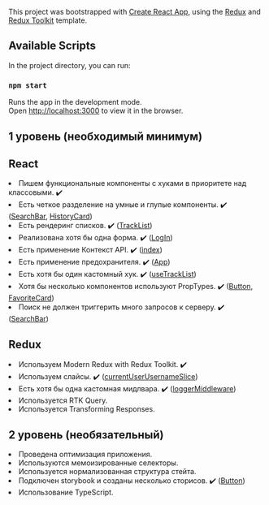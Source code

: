 This project was bootstrapped with [Create React App](https://github.com/facebook/create-react-app), using the [Redux](https://redux.js.org/) and [Redux Toolkit](https://redux-toolkit.js.org/) template.

## Available Scripts

In the project directory, you can run:

### `npm start`

Runs the app in the development mode.<br />
Open [http://localhost:3000](http://localhost:3000) to view it in the browser.

## 1 уровень (необходимый минимум)

## React

<li> Пишем функциональные компоненты c хуками в приоритете над классовыми. ✔️
<li> Есть четкое разделение на умные и глупые компоненты. ✔️
(<a href="https://github.com/lahinouski/jammmdersen/blob/main/src/Components/SearchBar/SearchBar.js">SearchBar</a>, 
<a href="https://github.com/lahinouski/jammmdersen/blob/main/src/Components/HistoryCard/HistoryCard.js">HistoryCard</a>)
<li> Есть рендеринг списков. ✔️
(<a href="https://github.com/lahinouski/jammmdersen/blob/main/src/Components/TrackList/TrackList.js">TrackList</a>)
<li> Реализована хотя бы одна форма. ✔️
(<a href="https://github.com/lahinouski/jammmdersen/blob/main/src/Pages/LogIn/LogIn.js">LogIn</a>)
<li> Есть применение Контекст API. ✔️
(<a href="https://github.com/lahinouski/jammmdersen/blob/main/src/index.js">index</a>)
<li> Есть применение предохранителя. ✔️
(<a href="https://github.com/lahinouski/jammmdersen/blob/main/src/Components/App/App.js">App</a>)
<li> Есть хотя бы один кастомный хук. ✔️
(<a href="https://github.com/lahinouski/jammmdersen/blob/main/src/Components/TrackList/useTrackList.js">useTrackList</a>)
<li> Хотя бы несколько компонентов используют PropTypes. ✔️
(<a href="https://github.com/lahinouski/jammmdersen/blob/main/src/Components/Button/Button.js">Button</a>, 
<a href="https://github.com/lahinouski/jammmdersen/blob/main/src/Components/FavoriteCard/FavoriteCard.js">FavoriteCard</a>)
<li> Поиск не должен триггерить много запросов к серверу. ✔️
(<a href="https://github.com/lahinouski/jammmdersen/blob/main/src/Components/SearchBar/SearchBar.js">SearchBar</a>)

## Redux

<li> Используем Modern Redux with Redux Toolkit. ✔️
<li> Используем слайсы. ✔️
(<a href="https://github.com/lahinouski/jammmdersen/blob/main/src/features/currentUserUsernameSlice.js">currentUserUsernameSlice</a>)
<li> Есть хотя бы одна кастомная мидлвара. ✔️
(<a href="https://github.com/lahinouski/jammmdersen/blob/main/src/features/loggerMiddleware.js">loggerMiddleware</a>)
<li> Используется RTK Query.
<li> Используется Transforming Responses.

## 2 уровень (необязательный)

<li> Проведена оптимизация приложения.
<li> Используются мемоизированные селекторы.
<li> Используется нормализованная структура стейта.
<li> Подключен storybook и созданы несколько сторисов. ✔️
(<a href="https://github.com/lahinouski/jammmdersen/blob/main/src/stories/Button.stories.js">Button</a>)
<li> Использование TypeScript.